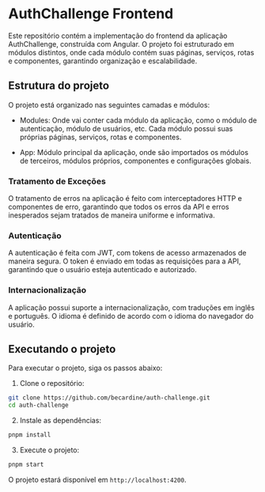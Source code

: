 # AuthChallenge Frontend

Este repositório contém a implementação do frontend da aplicação AuthChallenge, construída com Angular. O projeto foi estruturado em módulos distintos, onde cada módulo contém suas páginas, serviços, rotas e componentes, garantindo organização e escalabilidade.

## Estrutura do projeto

O projeto está organizado nas seguintes camadas e módulos:

- Modules: Onde vai conter cada módulo da aplicação, como o módulo de autenticação, módulo de usuários, etc. Cada módulo possui suas próprias páginas, serviços, rotas e componentes.

- App: Módulo principal da aplicação, onde são importados os módulos de terceiros, módulos próprios, componentes e configurações globais.

### Tratamento de Exceções

O tratamento de erros na aplicação é feito com interceptadores HTTP e componentes de erro, garantindo que todos os erros da API e erros inesperados sejam tratados de maneira uniforme e informativa.

### Autenticação

A autenticação é feita com JWT, com tokens de acesso armazenados de maneira segura. O token é enviado em todas as requisições para a API, garantindo que o usuário esteja autenticado e autorizado.

### Internacionalização

A aplicação possui suporte a internacionalização, com traduções em inglês e português. O idioma é definido de acordo com o idioma do navegador do usuário.

## Executando o projeto

Para executar o projeto, siga os passos abaixo:

1. Clone o repositório:

```bash
git clone https://github.com/becardine/auth-challenge.git
cd auth-challenge
```

2. Instale as dependências:

```bash
pnpm install
```

3. Execute o projeto:

```bash
pnpm start
```

O projeto estará disponível em `http://localhost:4200`.
